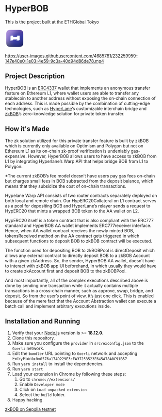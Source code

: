 # HyperBOB

[This is the project built at the ETHGlobal Tokyo](https://ethglobal.com/showcase/hyperbob-fz6rz)  

<img src="src/assets/img/icon-128.png" width="64"/>

https://user-images.githubusercontent.com/4685781/232259959-147e40e0-1e03-4e59-9c3a-40d94d86de78.mp4

## Project Description

HyperBOB is an [ERC4337](https://eips.ethereum.org/EIPS/eip-4337) wallet that implements an anonymous transfer feature on Ethereum L1, where wallet users are able to transfer any stablecoin to another address without exposing the on-chain connection of each address. This is made possible by the combination of cutting-edge technologies, such as [HyperLane](https://www.hyperlane.xyz/)’s customizable interchain bridge and [zkBOB](https://dapp.expert/dapp/)’s zero-knowledge solution for private token transfer.

## How it's Made

The zk solution utilized for this private transfer feature is built by zkBOB which is currently only available on Optimism and Polygon but not on Ethereum L1 as its on-chain zk-proof verification is undeniably gas-expensive. However, HyperBOB allows users to have access to zkBOB from L1 by integrating Hyperlane’s Warp API that helps bridge BOB from L1 to Polygon.

\*The current zkBOB’s fee model doesn’t have users pay gas fees on-chain but charges small fees in BOB subtracted from the deposit balance, which means that they subsidize the cost of on-chain transactions.

Hypelane Warp API consists of two router contracts separately deployed on both local and remote chain. Our HypERC20Collateral on L1 contract serves as a pool for depositing BOB and HyperLane’s relayer sends a request to HypERC20 that mints a wrapped BOB token to the AA wallet on L2.

HypERC20 itself is a token contract that is also compliant with the ERC777 standard and HyperBOB AA wallet implements ERC777receiver interface. Hence, when AA wallet contract receives the newly minted BOB, tokensReceived method on the AA contract gets triggered in which subsequent functions to deposit BOB to zkBOB contract will be executed.

The function used for depositing BOB to zkBOBPool is directDeposit which allows any external contract to directly deposit BOB to a zkBOB Account with a given zkAddress. So, the sender, HyperBOB AA wallet, doesn’t have to interact with zkBOB app UI beforehand, in which usually they would have to create zkAccount first and deposit BOB to the zkBOBPool.

And most importantly, all of the complex executions described above is done by sending one transaction while it actually contains multiple transactions in a cross-chain manner, such as approve, swap, bridge, and deposit. So from the user’s point of view, it’s just one click. This is enabled because of the mere fact that the Account Abstraction wallet can execute a batch call and implement arbitrary executions inside.

## Installation and Running

1. Verify that your [Node.js](https://nodejs.org/) version is >= **18.12.0**.
2. Clone this repository.
3. Make sure you configure the `provider` in `src/exconfig.json` to the `Goerli` network.
4. Edit the `bundler` URL pointing to `Goerli` network and accepting EntryPoint=`0x0576a174D229E3cFA37253523E645A78A0C91B57`
5. Run `yarn install` to install the dependencies.
6. Run `yarn start`
7. Load your extension in Chrome by following these steps:
   1. Go to `chrome://extensions/`
   2. Enable `Developer mode`
   3. Click on `Load unpacked extension`
   4. Select the `build` folder.
8. Happy hacking.

[zkBOB on Sepolia testnet](https://staging--zkbob.netlify.app/deposit)
